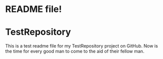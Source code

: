 # README file! 
# TestRepository
This is a test readme file for my TestRepository project on GitHub. Now is the time for every good man to come to the aid of their fellow man. 
